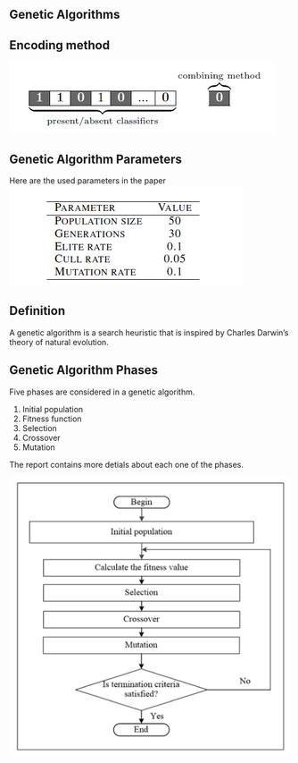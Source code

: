 ## Genetic Algorithms 
## Encoding method 
![img](https://github.com/Sarah-HA-2021/MLDM_HomeWork/blob/main/Project/images/encoding_method.jpg)

## Genetic Algorithm Parameters
Here are the used parameters in the paper 
![img](https://github.com/Sarah-HA-2021/MLDM_HomeWork/blob/main/Project/images/GA_parameters.jpg)

## Definition 
A genetic algorithm is a search heuristic that is inspired by Charles Darwin’s theory of natural evolution.

## Genetic Algorithm Phases 
Five phases are considered in a genetic algorithm.

1. Initial population
2. Fitness function
3. Selection
4. Crossover
5. Mutation

The report contains more detials about each one of the phases.

![img](https://github.com/Sarah-HA-2021/MLDM_HomeWork/blob/main/Project/images/genetic_algorithm.png)
